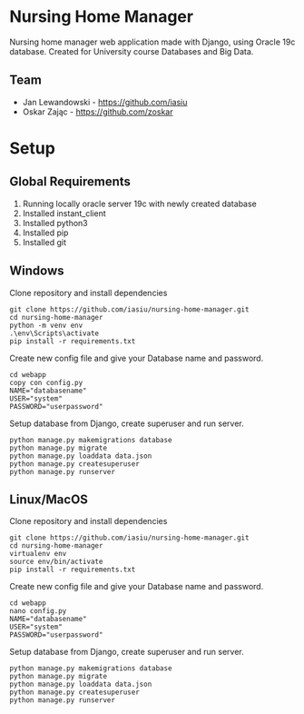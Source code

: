 # Nursing Home Manager

Nursing home manager web application made with Django, using Oracle 19c database. Created for University course Databases and Big Data.

## Team
- Jan Lewandowski - https://github.com/iasiu
- Oskar Zając - https://github.com/zoskar

# Setup

## Global Requirements

1. Running locally oracle server 19c with newly created database
2. Installed instant_client
3. Installed python3
4. Installed pip
5. Installed git

## Windows
Clone repository and install dependencies
```shell
git clone https://github.com/iasiu/nursing-home-manager.git
cd nursing-home-manager
python -m venv env
.\env\Scripts\activate
pip install -r requirements.txt
```
Create new config file and give your Database name and password.
```shell
cd webapp
copy con config.py
NAME="databasename"
USER="system"
PASSWORD="userpassword"
```
Setup database from Django, create superuser and run server.
```shell
python manage.py makemigrations database
python manage.py migrate
python manage.py loaddata data.json
python manage.py createsuperuser
python manage.py runserver
```
## Linux/MacOS
Clone repository and install dependencies
```shell
git clone https://github.com/iasiu/nursing-home-manager.git
cd nursing-home-manager
virtualenv env
source env/bin/activate
pip install -r requirements.txt
```
Create new config file and give your Database name and password.
```shell
cd webapp
nano config.py
NAME="databasename"
USER="system"
PASSWORD="userpassword"
```
Setup database from Django, create superuser and run server.
```shell
python manage.py makemigrations database
python manage.py migrate
python manage.py loaddata data.json
python manage.py createsuperuser
python manage.py runserver
```
